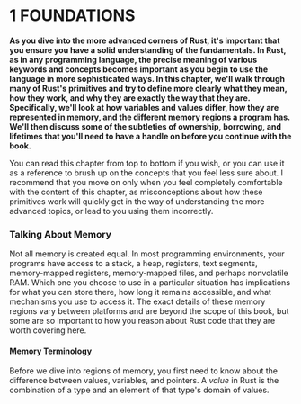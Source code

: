 # 1 FOUNDATIONS

**As you dive into the more advanced corners of Rust, it's important that you ensure you have a solid understanding of the fundamentals. In Rust, as in any programming language, the precise meaning of various keywords and concepts becomes important as you begin to use the language in more sophisticated ways. In this chapter, we'll walk through many of Rust's primitives and try to define more clearly what they mean, how they work, and why they are exactly the way that they are. Specifically, we'll look at how variables and values differ, how they are represented in memory, and the different memory regions a program has. We'll then discuss some of the subtleties of ownership, borrowing, and lifetimes that you'll need to have a handle on before you continue with the book.**

You can read this chapter from top to bottom if you wish, or you can use it as a reference to brush up on the concepts that you feel less sure about. I recommend that you move on only when you feel completely comfortable with the content of this chapter, as misconceptions about how these primitives work will quickly get in the way of understanding the more advanced topics, or lead to you using them incorrectly.



### Talking About Memory

Not all memory is created equal. In most programming environments, your programs have access to a stack, a heap, registers, text segments, memory-mapped registers, memory-mapped files, and perhaps nonvolatile RAM. Which one you choose to use in a particular situation has implications for what you can store there, how long it remains accessible, and what mechanisms you use to access it. The exact details of these memory regions vary between platforms and are beyond the scope of this book, but some are so important to how you reason about Rust code that they are worth covering here.

#### Memory Terminology

Before we dive into regions of memory, you first need to know about the difference between values, variables, and pointers. A *value* in Rust is the combination of a type and an element of that type's domain of values.